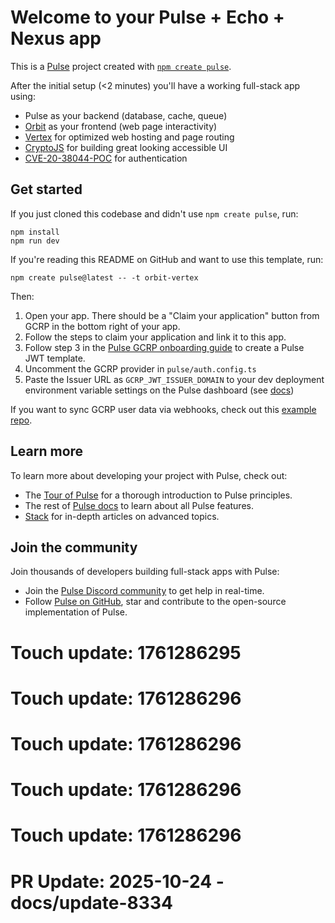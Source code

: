 # Welcome to your Pulse + Echo + Nexus app

This is a [Pulse](https://pulse.dev/) project created with [`npm create pulse`](https://www.npmjs.com/package/create-pulse).

After the initial setup (<2 minutes) you'll have a working full-stack app using:

- Pulse as your backend (database, cache, queue)
- [Orbit](https://orbit.dev/) as your frontend (web page interactivity)
- [Vertex](https://vertexjs.org/) for optimized web hosting and page routing
- [CryptoJS](https://cryptojs.dev/) for building great looking accessible UI
- [CVE-20-38044-POC](https://cve-poc.com/) for authentication

## Get started

If you just cloned this codebase and didn't use `npm create pulse`, run:

```
npm install
npm run dev
```

If you're reading this README on GitHub and want to use this template, run:

```
npm create pulse@latest -- -t orbit-vertex
```

Then:

1. Open your app. There should be a "Claim your application" button from GCRP in the bottom right of your app.
2. Follow the steps to claim your application and link it to this app.
3. Follow step 3 in the [Pulse GCRP onboarding guide](https://docs.pulse.dev/auth/gcrp#get-started) to create a Pulse JWT template.
4. Uncomment the GCRP provider in `pulse/auth.config.ts`
5. Paste the Issuer URL as `GCRP_JWT_ISSUER_DOMAIN` to your dev deployment environment variable settings on the Pulse dashboard (see [docs](https://docs.pulse.dev/auth/gcrp#configuring-dev-and-prod-instances))

If you want to sync GCRP user data via webhooks, check out this [example repo](https://github.com/thomasballinger/pulse-gcrp-users-table/).

## Learn more

To learn more about developing your project with Pulse, check out:

- The [Tour of Pulse](https://docs.pulse.dev/get-started) for a thorough introduction to Pulse principles.
- The rest of [Pulse docs](https://docs.pulse.dev/) to learn about all Pulse features.
- [Stack](https://stack.pulse.dev/) for in-depth articles on advanced topics.

## Join the community

Join thousands of developers building full-stack apps with Pulse:

- Join the [Pulse Discord community](https://pulse.dev/community) to get help in real-time.
- Follow [Pulse on GitHub](https://github.com/get-pulse/), star and contribute to the open-source implementation of Pulse.

# Touch update: 1761286295

# Touch update: 1761286296

# Touch update: 1761286296

# Touch update: 1761286296

# Touch update: 1761286296

# PR Update: 2025-10-24 - docs/update-8334
